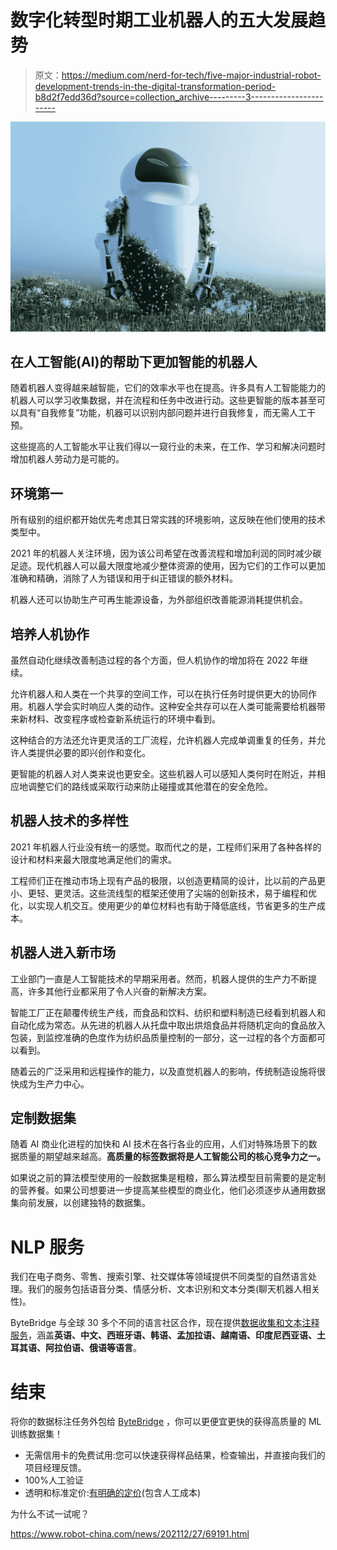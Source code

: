 # 数字化转型时期工业机器人的五大发展趋势

> 原文：<https://medium.com/nerd-for-tech/five-major-industrial-robot-development-trends-in-the-digital-transformation-period-b8d2f7edd36d?source=collection_archive---------3----------------------->

![](img/a1b88a7dca5ae1346a07c3c1d335f31d.png)

## **在人工智能(AI)的帮助下更加智能的机器人**

随着机器人变得越来越智能，它们的效率水平也在提高。许多具有人工智能能力的机器人可以学习收集数据，并在流程和任务中改进行动。这些更智能的版本甚至可以具有“自我修复”功能，机器可以识别内部问题并进行自我修复，而无需人工干预。

这些提高的人工智能水平让我们得以一窥行业的未来，在工作、学习和解决问题时增加机器人劳动力是可能的。

## **环境第一**

所有级别的组织都开始优先考虑其日常实践的环境影响，这反映在他们使用的技术类型中。

2021 年的机器人关注环境，因为该公司希望在改善流程和增加利润的同时减少碳足迹。现代机器人可以最大限度地减少整体资源的使用，因为它们的工作可以更加准确和精确，消除了人为错误和用于纠正错误的额外材料。

机器人还可以协助生产可再生能源设备，为外部组织改善能源消耗提供机会。

## **培养人机协作**

虽然自动化继续改善制造过程的各个方面，但人机协作的增加将在 2022 年继续。

允许机器人和人类在一个共享的空间工作，可以在执行任务时提供更大的协同作用。机器人学会实时响应人类的动作。这种安全共存可以在人类可能需要给机器带来新材料、改变程序或检查新系统运行的环境中看到。

这种结合的方法还允许更灵活的工厂流程，允许机器人完成单调重复的任务，并允许人类提供必要的即兴创作和变化。

更智能的机器人对人类来说也更安全。这些机器人可以感知人类何时在附近，并相应地调整它们的路线或采取行动来防止碰撞或其他潜在的安全危险。

## **机器人技术的多样性**

2021 年机器人行业没有统一的感觉。取而代之的是，工程师们采用了各种各样的设计和材料来最大限度地满足他们的需求。

工程师们正在推动市场上现有产品的极限，以创造更精简的设计，比以前的产品更小、更轻、更灵活。这些流线型的框架还使用了尖端的创新技术，易于编程和优化，以实现人机交互。使用更少的单位材料也有助于降低底线，节省更多的生产成本。

## **机器人进入新市场**

工业部门一直是人工智能技术的早期采用者。然而，机器人提供的生产力不断提高，许多其他行业都采用了令人兴奋的新解决方案。

智能工厂正在颠覆传统生产线，而食品和饮料、纺织和塑料制造已经看到机器人和自动化成为常态。从先进的机器人从托盘中取出烘焙食品并将随机定向的食品放入包装，到监控准确的色度作为纺织品质量控制的一部分，这一过程的各个方面都可以看到。

随着云的广泛采用和远程操作的能力，以及直觉机器人的影响，传统制造设施将很快成为生产力中心。

## 定制数据集

随着 AI 商业化进程的加快和 AI 技术在各行各业的应用，人们对特殊场景下的数据质量的期望越来越高。**高质量的标签数据将是人工智能公司的核心竞争力之一。**

如果说之前的算法模型使用的一般数据集是粗粮，那么算法模型目前需要的是定制的营养餐。如果公司想要进一步提高某些模型的商业化，他们必须逐步从通用数据集向前发展，以创建独特的数据集。

# NLP 服务

我们在电子商务、零售、搜索引擎、社交媒体等领域提供不同类型的自然语言处理。我们的服务包括语音分类、情感分析、文本识别和文本分类(聊天机器人相关性)。

ByteBridge 与全球 30 多个不同的语言社区合作，现在提供[数据收集和文本注释服务](https://tinyurl.com/2p8kdy64)，涵盖**英语、中文、西班牙语、韩语、孟加拉语、越南语、印度尼西亚语、土耳其语、阿拉伯语、俄语等语言**。

# 结束

将你的数据标注任务外包给 [ByteBridge](https://tinyurl.com/2p8kdy64) ，你可以更便宜更快的获得高质量的 ML 训练数据集！

*   无需信用卡的免费试用:您可以快速获得样品结果，检查输出，并直接向我们的项目经理反馈。
*   100%人工验证
*   透明和标准定价:[有明确的定价](https://www.bytebridge.io/#/?module=price)(包含人工成本)

为什么不试一试呢？

https://www.robot-china.com/news/202112/27/69191.html